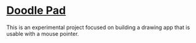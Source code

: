 # [Doodle Pad](https://anilgr.github.io/doodle-pad)
This is an experimental project focused on building a drawing app that is usable with a mouse pointer.